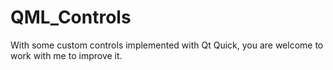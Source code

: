 # QML_Controls
With some custom controls implemented with Qt Quick, you are welcome to work with me to improve it.
